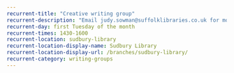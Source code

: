 ```yaml
---
recurrent-title: "Creative writing group"
recurrent-description: "Email judy.sowman@suffolklibraries.co.uk for more information."
recurrent-day: first Tuesday of the month
recurrent-times: 1430-1600
recurrent-location: sudbury-library
recurrent-location-display-name: Sudbury Library
recurrent-location-display-url: /branches/sudbury-library/
recurrent-category: writing-groups
---
```

